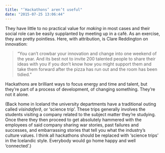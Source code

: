 ```yaml
---
title: "’Hackathons’ aren’t useful"
date: "2015-07-25 13:06:44"
---
```


They have little to no practical value for *making* in most cases and
their social role can be easily supplanted by meeting up in a café. As
an exercise, they are pretty pointless. Here, with attribution, is Clare
Reddington on innovation:

> “You can’t crowbar your innovation and change into one weekend of the
> year. And its best not to invite 200 talented people to share their
> ideas with you if you don’t know how you might support them and take
> them forward after the pizza has run out and the room has been
> tidied.” [](#)

Hackathons are brilliant ways to focus energy and time and talent, but
they’re part of a process of development, of changing something. They’re
not it alone.

(Back home in Iceland the university departments have a traditional
outing called *vísindaferð*, or ‘science trip’. These trips generally
involves the students visiting a company related to the subject matter
they’re studying. Once there they then proceed to get absolutely
hammered with the employees of said company sharing war stories, past
failures and successes, and embarrassing stories that tell you what the
industry’s culture values. I think all hackathons should be replaced
with ‘science trips’ in the Icelandic style. Everybody would go home
happy and well ‘connected’.)
